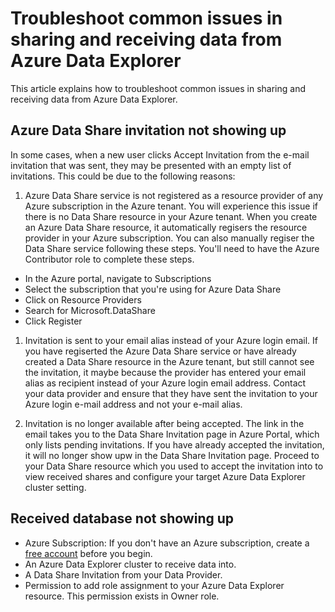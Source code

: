 # Troubleshoot common issues in sharing and receiving data from Azure Data Explorer

This article explains how to troubleshoot common issues in sharing and receiving data from Azure Data Explorer.

## Azure Data Share invitation not showing up
In some cases, when a new user clicks Accept Invitation from the e-mail invitation that was sent, they may be presented with an empty list of invitations. This could be due to the following reasons:

1. Azure Data Share service is not registered as a resource provider of any Azure subscription in the Azure tenant. You will experience this issue if there is no Data Share resource in your Azure tenant. When you create an Azure Data Share resource, it automatically regisers the resource provider in your Azure subscription. You can also manually regiser the Data Share service following these steps. You'll need to have the Azure Contributor role to complete these steps.

* In the Azure portal, navigate to Subscriptions
* Select the subscription that you're using for Azure Data Share
* Click on Resource Providers
* Search for Microsoft.DataShare
* Click Register

1. Invitation is sent to your email alias instead of your Azure login email. If you have regiserted the Azure Data Share service or have already created a Data Share resource in the Azure tenant, but still cannot see the invitation, it maybe because the provider has entered your email alias as recipient instead of your Azure login email address. Contact your data provider and ensure that they have sent the invitation to your Azure login e-mail address and not your e-mail alias.

1. Invitation is no longer available after being accepted. The link in the email takes you to the Data Share Invitation page in Azure Portal, which only lists pending invitations. If you have already accepted the invitation, it will no longer show upw in the Data Share Invitation page. Proceed to your Data Share resource which you used to accept the invitation into to view received shares and configure your target Azure Data Explorer cluster setting.

## Received database not showing up

* Azure Subscription: If you don't have an Azure subscription, create a [free account](https://azure.microsoft.com/free/) before you begin.
* An Azure Data Explorer cluster to receive data into.
* A Data Share Invitation from your Data Provider.
* Permission to add role assignment to your Azure Data Explorer resource. This permission exists in Owner role.
